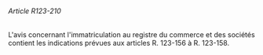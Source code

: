 ###### Article R123-210

L'avis concernant l'immatriculation au registre du commerce et des sociétés contient les indications prévues aux articles R. 123-156 à R. 123-158.

